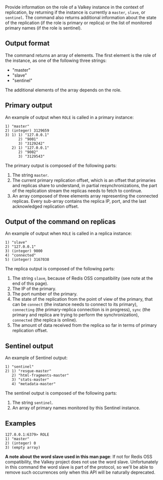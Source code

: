 Provide information on the role of a Valkey instance in the context of replication, by returning if the instance is currently a `master`, `slave`, or `sentinel`. The command also returns additional information about the state of the replication (if the role is primary or replica) or the list of monitored primary names (if the role is sentinel).

## Output format

The command returns an array of elements. The first element is the role of
the instance, as one of the following three strings:

* "master"
* "slave"
* "sentinel"

The additional elements of the array depends on the role.

## Primary output

An example of output when `ROLE` is called in a primary instance:

```
1) "master"
2) (integer) 3129659
3) 1) 1) "127.0.0.1"
      2) "9001"
      3) "3129242"
   2) 1) "127.0.0.1"
      2) "9002"
      3) "3129543"
```

The primary output is composed of the following parts:

1. The string `master`.
2. The current primary replication offset, which is an offset that primaries and replicas share to understand, in partial resynchronizations, the part of the replication stream the replicas needs to fetch to continue.
3. An array composed of three elements array representing the connected replicas. Every sub-array contains the replica IP, port, and the last acknowledged replication offset.

## Output of the command on replicas

An example of output when `ROLE` is called in a replica instance:

```
1) "slave"
2) "127.0.0.1"
3) (integer) 9000
4) "connected"
5) (integer) 3167038
```

The replica output is composed of the following parts:

1. The string `slave`, because of Redis OSS compatibility (see note at the end of this page).
2. The IP of the primary.
3. The port number of the primary.
4. The state of the replication from the point of view of the primary, that can be `connect` (the instance needs to connect to its primary), `connecting` (the primary-replica connection is in progress), `sync` (the primary and replica are trying to perform the synchronization), `connected` (the replica is online).
5. The amount of data received from the replica so far in terms of primary replication offset.

## Sentinel output

An example of Sentinel output:

```
1) "sentinel"
2) 1) "resque-master"
   2) "html-fragments-master"
   3) "stats-master"
   4) "metadata-master"
```

The sentinel output is composed of the following parts:

1. The string `sentinel`.
2. An array of primary names monitored by this Sentinel instance.

## Examples

```
127.0.0.1:6379> ROLE
1) "master"
2) (integer) 0
3) (empty array)
```

**A note about the word slave used in this man page**: If not for Redis OSS compatibility, the Valkey project does not use the word slave. Unfortunately in this command the word slave is part of the protocol, so we'll be able to remove such occurrences only when this API will be naturally deprecated.
